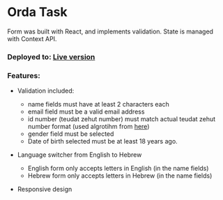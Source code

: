 # Orda Task

Form was built with React, and implements validation.
State is managed with Context API.

### Deployed to: [Live version](https://orda-task.vercel.app/)

### Features:

- Validation included:

  - name fields must have at least 2 characters each
  - email field must be a valid email address
  - id number (teudat zehut number) must match actual teudat zehut number format (used algrotihm from [here](https://gist.github.com/freak4pc/6802be89d019bca57756a675d761c5a8))
  - gender field must be selected
  - Date of birth selected must be at least 18 years ago.

- Language switcher from English to Hebrew

  - English form only accepts letters in English (in the name fields)
  - Hebrew form only accepts letters in Hebrew (in the name fields)

- Responsive design
